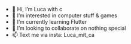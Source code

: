 - 👋 Hi, I’m Luca with c
- 👀 I’m interested in computer stuff & games
- 🌱 I’m currently learning Flutter
- 💞️ I’m looking to collaborate on nothing special
- 📫 Text me via insta: Luca_mit_ca
